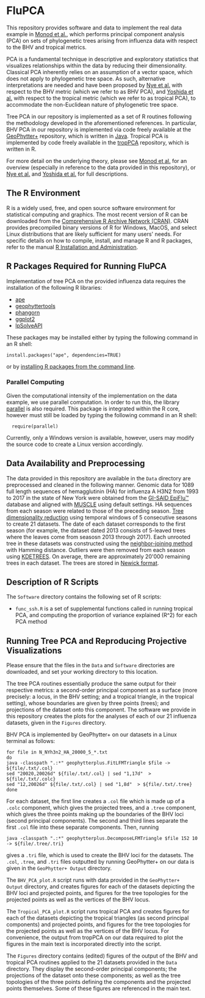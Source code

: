# FluPCA

This repository provides software and data to implement the real data example in [Monod et al.](https://arxiv.org/abs/1805.12400), which performs principal component analysis (PCA) on sets of phylogenetic trees arising from influenza data with respect to the BHV and tropical metrics.

PCA is a fundamental technique in descriptive and exploratory statistics that visualizes relationships within the data by reducing their dimensionality.  Classical PCA inherently relies on an assumption of a vector space, which does not apply to phylogenetic tree space.  As such, alternative interpretations are needed and have been proposed by [Nye et al.](https://academic.oup.com/biomet/article/104/4/901/4259146) with respect to the BHV metric (which we refer to as BHV PCA), and [Yoshida et al.](https://link.springer.com/article/10.1007/s11538-018-0493-4) with respect to the tropical metric (which we refer to as tropical PCA), to accommodate the non-Euclidean nature of phylogenetic tree space.

Tree PCA in our repository is implemented as a set of R routines following the methodology developed in the aforementioned references.  In particular, BHV PCA in our repository is implemented via code freely available at the [GeoPhytter+](http://www.mas.ncl.ac.uk/~ntmwn/geophytterplus/index.html) repository, which is written in [Java](https://go.java/index.html?intcmp=gojava-banner-java-com).  Tropical PCA is implemented by code freely available in the [tropPCA](https://github.com/QiwenKang/tropPCA) repository, which is written in R.

For more detail on the underlying theory, please see [Monod et al.](https://arxiv.org/abs/1805.12400) for an overview (especially in reference to the data provided in this repository), or [Nye et al.](https://academic.oup.com/biomet/article/104/4/901/4259146) and [Yoshida et al.](https://link.springer.com/article/10.1007/s11538-018-0493-4) for full descriptions.

## The R Environment
R is a widely used, free, and open source software environment for statistical computing and graphics.  The most recent version of R can be downloaded from the [Comprehensive R Archive Network (CRAN)](https://cran.r-project.org/).  CRAN provides precompiled binary versions of R for Windows, MacOS, and select Linux distributions that are likely sufficient for many users' needs.  For specific details on how to compile, install, and manage R and R packages, refer to the manual [R Installation and Administration](https://cran.r-project.org/doc/manuals/r-release/R-admin.html).

## R Packages Required for Running FluPCA
Implementation of tree PCA on the provided influenza data requires the installation of the following R libraries:
* [ape](https://cran.r-project.org/web/packages/ape/index.html)
* [geophyttertools](https://github.com/grady/geophyttertools)
* [phangorn](https://cran.r-project.org/web/packages/phangorn/index.html)
* [ggplot2](https://cran.r-project.org/web/packages/ggplot2/index.html)
* [lpSolveAPI](https://cran.r-project.org/web/packages/lpSolveAPI/index.html)

These packages may be installed either by typing the following command in an R shell:
```
install.packages("ape", dependencies=TRUE)
```
or by [installing R packages from the command line](http://cran.r-project.org/doc/manuals/r-release/R-admin.html#Installing-packages).

### Parallel Computing
Given the computational intensity of the implementation on the data example, we use parallel computation.  In order to run this, the library [parallel](https://stat.ethz.ch/R-manual/R-devel/library/parallel/doc/parallel.pdf) is also required.  This package is integrated within the R core, however must still be loaded by typing the following command in an R shell:
```
  require(parallel)
```
Currently, only a Windows version is available, however, users may modify the source code to create a Linux version accordingly.

## Data Availability and Preprocessing
The data provided in this repository are available in the `Data` directory are preprocessed and cleaned in the following manner.  Genomic data for 1089 full length sequences of hemagglutinin (HA) for influenza A H3N2 from 1993 to 2017 in the state of New York were obtained from the [GI-SAID EpiFlu&trade;](https://www.gisaid.org/) database and aligned with [MUSCLE](https://www.ebi.ac.uk/Tools/msa/muscle/) using default settings.  HA sequences from each season were related to those of the preceding season.  [Tree dimensionality reduction](https://arxiv.org/abs/1607.07503) using temporal windows of 5 consecutive seasons to create 21 datasets.  The date of each dataset corresponds to the first season (for example, the dataset dated 2013 consists of 5-leaved trees where the leaves come from seasosn 2013 through 2017).  Each unrooted tree in these datasets was constructed using the [neighbor-joining method](https://academic.oup.com/mbe/article/4/4/406/1029664) with Hamming distance.  Outliers were then removed from each season using [KDETREES](http://vps.fmvz.usp.br/CRAN/web/packages/kdetrees/vignettes/kdetrees.pdf).  On average, there are approximately 20'000 remaining trees in each dataset.  The trees are stored in [Newick format](https://en.wikipedia.org/wiki/Newick_format).  

## Description of R Scripts
The `Software` directory contains the following set of R scripts:
* `func_ssh.R` is a set of supplemental functions called in running tropical PCA, and computing the proportion of variance explained (R^2) for each PCA method

## Running Tree PCA and Reproducing Projective Visualizations
Please ensure that the files in the `Data` and `Software` directories are downloaded, and set your working directory to this location.

The tree PCA routines essentially produce the same output for their respective metrics: a second-order principal component as a surface (more precisely: a locus, in the BHV setting; and a tropical triangle, in the tropical setting), whose boundaries are given by three points (trees); and projections of the dataset onto this component.  The software we provide in this repository creates the plots for the analyses of each of our 21 influenza datasets, given in the `Figures` directory.

BHV PCA is implemented by GeoPhytter+ on our datasets in a Linux terminal as follows:
```
for file in N_NYh3n2_HA_20000_5_*.txt
do 
java -classpath ".:*" geophytterplus.FitLFMTriangle $file -> ${file/.txt/.col}
sed "20020,20026d" ${file/.txt/.col} | sed "1,17d"  > ${file/.txt/.colc}
sed "12,20026d" ${file/.txt/.col} | sed "1,8d"  > ${file/.txt/.tree}
done
```
For each dataset, the first line creates a `.col` file which is made up of a `.colc` component, which gives the projected trees, and a `.tree` component, which gives the three points making up the boundaries of the BHV loci (second principal components).  The second and third lines separate the first `.col` file into these separate components.  Then, running
```
java -classpath ".:*" geophytterplus.DecomposeLFMTriangle $file 152 10 -> ${file/.tree/.tri}
```
gives a `.tri` file, which is used to create the BHV loci for the datasets.  The `.col`, `.tree`, and `.tri` files outputted by running GeoPhytter+ on our data is given in the `GeoPhytter+ Output` directory.

The `BHV_PCA_plot.R` script runs with data provided in the `GeoPhytter+ Output` directory, and creates figures for each of the datasets depicting the BHV loci and projected points, and figures for the tree topologies for the projected points as well as the vertices of the BHV locus.

The `Tropical_PCA_plot.R` script runs tropical PCA and creates figures for each of the datasets depicting the tropical triangles (as second principal components) and projected points, and figures for the tree topologies for the projected points as well as the vertices of the BHV locus.  For convenience, the output from tropPCA on our data required to plot the figures in the main text is incorporated directly into the script.

The `Figures` directory contains (edited) figures of the output of the BHV and tropical PCA routines applied to the 21 datasets provided in the `Data` directory.  They display the second-order principal components; the projections of the dataset onto these components; as well as the tree topologies of the three points defining the components and the projected points themselves.  Some of these figures are referenced in the main text.


